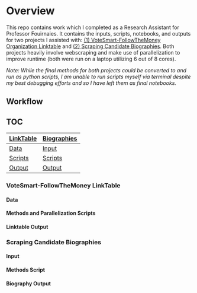 # Overview

This repo contains work which I completed as a Research Assistant for Professor Fouirnaies. It contains the inputs, scripts, notebooks, and outputs for two projects I assisted with: [(1) VoteSmart-FollowTheMoney Organization Linktable](##votesmart-followthemoney-linktable) and [(2) Scraping Candidate Biographies](##scraping-candidate-biographies). Both projects heavily involve webscraping and make use of parallelization to improve runtime (both were run on a laptop utilizing 6 out of 8 cores). 

*Note: While the final methods for both projects could be converted to and run as python scripts, I am unable to run scripts myself via terminal despite my best debugging efforts and so I have left them as final notebooks.*


## Workflow



## TOC  
[LinkTable](##votesmart-followthemoney-linktable) | [Biographies](##scraping-candidate-biographies)
--- | --- 
[Data](####data) | [Input](####input)
[Scripts](####methods-and-parallelization-scripts) | [Scripts](####methods-script)
[Output](####linktable-output) | [Output](####biography-output)



### VoteSmart-FollowTheMoney LinkTable

#### Data


#### Methods and Parallelization Scripts


#### Linktable Output




### Scraping Candidate Biographies

#### Input


#### Methods Script


#### Biography Output
